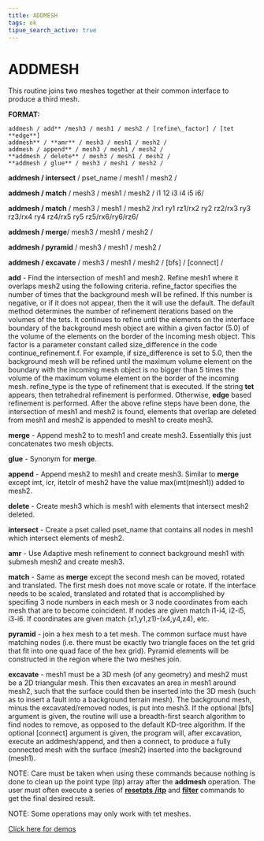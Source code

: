 ```yaml
---
title: ADDMESH
tags: ok
tipue_search_active: true
--- 
```


# ADDMESH #

  This routine joins two meshes together at their common interface to
  produce a third mesh.

 **FORMAT:**

    addmesh / add** /mesh3 / mesh1 / mesh2 / [refine\_factor] / [tet **edge**]
    addmesh** / **amr** / mesh3 / mesh1 / mesh2 /
    addmesh / append** / mesh3 / mesh1 / mesh2 /
    **addmesh / delete** / mesh3 / mesh1 / mesh2 /
    **addmesh / glue** / mesh3 / mesh1 / mesh2 /

  **addmesh / intersect** / pset\_name / mesh1 / mesh2 /

  **addmesh / match** / mesh3 / mesh1 / mesh2 / i1 12 i3 i4 i5 i6/

  **addmesh / match** / mesh3 / mesh1 / mesh2 /rx1 ry1 rz1/rx2 ry2
  rz2/rx3 ry3 rz3/rx4 ry4 rz4/rx5 ry5 rz5/rx6/ry6/rz6/

  **addmesh / merge**/ mesh3 / mesh1 / mesh2 /

  **addmesh / pyramid** / mesh3 / mesh1 / mesh2 /

  **addmesh / excavate** / mesh3 / mesh1 / mesh2 / [bfs] / [connect] /

 **add** - Find the intersection of mesh1 and mesh2. Refine mesh1 where
 it overlaps mesh2 using the following criteria. refine\_factor
 specifies the number of times that the background mesh will be
 refined. If this number is negative, or if it does not appear, then
 the it will use the default. The default method determines the number
 of refinement iterations based on the volumes of the tets. It
 continues to refine until the elements on the interface boundary of
 the background mesh object are within a given factor (5.0) of the
 volume of the elements on the border of the incoming mesh object. This
 factor is a parameter constant called size\_difference in the code
 continue\_refinement.f. For example, if size\_difference is set to
 5.0, then the background mesh will be refined until the maximum volume
 element on the boundary with the incoming mesh object is no bigger
 than 5 times the volume of the maximum volume element on the border of
 the incoming mesh. refine\_type is the type of refinement that is
 executed. If the string **tet** appears, then tetrahedral refinement
 is performed. Otherwise, **edge** based refinement is performed. After
 the above refine steps have been done, the intersection of mesh1 and
 mesh2 is found, elements that overlap are deleted from mesh1 and mesh2
 is appended to mesh1 to create mesh3.

 **merge** - Append mesh2 to to mesh1 and create mesh3. Essentially
 this just concatenates two mesh objects.

 **glue** - Synonym for **merge**.

 **append** - Append mesh2 to mesh1 and create mesh3. Similar to
 **merge** except imt, icr, itetclr of mesh2 have the value
 max(imt(mesh1)) added to mesh2.

 **delete** - Create mesh3 which is mesh1 with elements that intersect
 mesh2 deleted.

 **intersect** - Create a pset called pset\_name that contains all
 nodes in mesh1 which intersect elements of mesh2.

 **amr** - Use Adaptive mesh refinement to connect background mesh1
 with submesh mesh2 and create mesh3.

 **match** - Same as **merge** except the second mesh can be moved,
 rotated and translated. The first mesh does not move scale or rotate.
 If the interface needs to be scaled, translated and rotated that is
 accomplished by specifing 3 node numbers in each mesh or 3 node
 coordinates from each mesh that are to become coincident. If nodes are
 given match i1-i4, i2-i5, i3-i6. If coordinates are given match
 (x1,y1,z1)-(x4,y4,z4), etc.

 **pyramid** - join a hex mesh to a tet mesh. The common surface must
 have matching nodes (i.e. there must be exactly two triangle faces on
 the tet grid that fit into one quad face of the hex grid). Pyramid
 elements will be constructed in the region where the two meshes join.

 **excavate** - mesh1 must be a 3D mesh (of any geometry) and mesh2
 must be a 2D triangular mesh. This then excavates an area in mesh1
 around mesh2, such that the surface could then be inserted into the 3D
 mesh (such as to insert a fault into a background terrain mesh). The
 background mesh, minus the excavated/removed nodes, is put into mesh3.
 If the optional [bfs] argument is given, the routine will use a
 breadth-first search algorithm to find nodes to remove, as opposed to
 the default KD-tree algorithm. If the optional [connect] argument is
 given, the program will, after excavation, execute an addmesh/append,
 and then a connect, to produce a fully connected mesh with the surface
 (mesh2) inserted into the background (mesh1).

 NOTE: Care must be taken when using these commands because nothing is
 done to clean up the point type (itp) array after the **addmesh**
 operation. The user must often execute a series of
 [**resetpts** **/itp**](RESETPT.md) and **[filter](FILTER.md)**
 commands to get the final desired result.

 NOTE: Some operations may only work with tet meshes.

 [Click here for demos](../demos/index.md)

